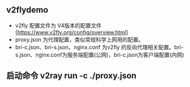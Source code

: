 ## v2flydemo
* v2fly 配置文件为 V4版本的配置文件[https://www.v2fly.org/config/overview.html]
* proxy.json 为代理配置，类似常规科学上网用的配置。
* bri-c.json、bri-s.json、nginx.conf 为v2fly 的反向代理相关配置。bri-s.json、nginx.conf为服务端配置(公网)，bri-c.json为客户端配置(内网)
## 启动命令 v2ray run -c ./proxy.json
